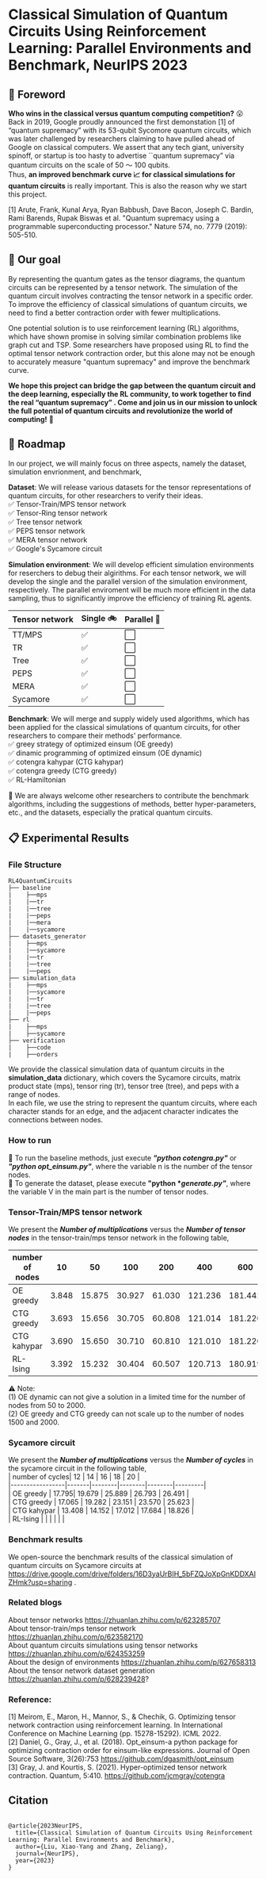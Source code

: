 # Classical Simulation of Quantum Circuits Using Reinforcement Learning: Parallel Environments and Benchmark, NeurIPS 2023
<!-- ROADMAP -->   

## :pencil: Foreword   

__Who wins in the classical versus quantum computing competition?__ :open_mouth:    
Back in 2019, Google proudly announced the first demonstation [1] of “quantum supremacy” with its 53-qubit Sycomore quantum circuits,  which was later challenged by researchers claiming to have pulled ahead of Google on classical computers. We assert that any tech giant, university spinoff, or startup is too hasty to advertise ``quantum supremacy” via quantum circuits on the scale of 50 ～ 100 qubits.  
Thus, __an improved benchmark curve :chart_with_upwards_trend: for classical simulations for quantum circuits__ is really important. This is also the reason why we start this project. 

[1] Arute, Frank, Kunal Arya, Ryan Babbush, Dave Bacon, Joseph C. Bardin, Rami Barends, Rupak Biswas et al. "Quantum supremacy using a programmable superconducting processor." Nature 574, no. 7779 (2019): 505-510.

## :dart: Our goal  

By representing the quantum gates as the tensor diagrams, the quantum circuits can be represented by a tensor network. The simulation of the quantum circuit involves contracting the tensor network in a specific order. To improve the efficiency of classical simulations of quantum circuits, we need to find a better contraction order with fewer multiplications.  

One potential solution is to use reinforcement learning (RL) algorithms, which have shown promise in solving similar combination problems like graph cut and TSP. Some researchers have proposed using RL to find the optimal tensor network contraction order, but this alone may not be enough to accurately measure "quantum supremacy" and improve the benchmark curve.      

__We hope this project can bridge the gap between the quantum circuit and the deep learning, especially the RL community, to work together to find the real “quantum supremacy” . Come and join us in our mission to unlock the full potential of quantum circuits and revolutionize the world of computing!__  :raised_hands:


## :triangular_flag_on_post: Roadmap  

In our project, we will mainly focus on three aspects, namely the dataset, simulation envrionment, and benchmark,

__Dataset__: We will release various datasets for the tensor representations of quantum circuits, for other researchers to verify their ideas.  
:white_check_mark: Tensor-Train/MPS tensor network  
:white_check_mark: Tensor-Ring tensor network  
:white_check_mark: Tree tensor network  
:white_check_mark: PEPS tensor network  
:white_check_mark: MERA tensor network  
:white_check_mark: Google's Sycamore circuit  

__Simulation environment__: We will develop efficient simulation environments for reserchers to debug their algirithms. For each tensor network, we will develop the single and the parallel version of the simulation environment, respectively. The parallel enviroment will be much more efficient in the data sampling, thus to significantly improve the efficiency of training RL agents.  

|Tensor network| Single :bike: | Parallel :rocket:|   
|-----------------|-------|--------|  
|TT/MPS|:white_check_mark:|:white_large_square:|  
|TR|:white_check_mark:|:white_large_square:|  
|Tree|:white_check_mark:|:white_large_square:|  
|PEPS|:white_check_mark:|:white_large_square:|  
|MERA |:white_check_mark:|:white_large_square:|  
|Sycamore|:white_check_mark:|:white_large_square:|    


__Benchmark__: We will merge and supply widely used algorithms, which has been applied for the classical simulations of quantum circuits, for other researchers to compare their methods' performance.  
:white_check_mark: greey strategy of optimized einsum (OE greedy)  
:white_check_mark: dinamic programming of optimized einsum (OE dynamic)  
:white_check_mark: cotengra kahypar (CTG kahypar)      
:white_check_mark: cotengra greedy (CTG greedy)  
:white_check_mark: RL-Hamiltonian      

:wave: We are always welcome other researchers to contribute the benchmark algorithms, including the suggestions of methods, better hyper-parameters, etc., and the datasets, especially the pratical quantum circuits.   




## :clipboard: Experimental Results  

### File Structure

```
RL4QuantumCircuits
├── baseline
|    ├──mps
|    |──tr
|    |──tree
|    |──peps
|    |──mera
|    |──sycamore
├── datasets_generator
|    ├──mps
|    |──sycamore
|    |──tr
|    |──tree
|    |──peps
├── simulation_data
|    ├──mps
|    |──sycamore
|    |──tr
|    |──tree
|    |──peps
├── rl
|    ├──mps
|    ├──sycamore
├── verification
|    ├──code
|    ├──orders
```

We provide the classical simulation data of quantum circuits in the __simulation_data__ dictionary, which covers the Sycamore circuits,  matrix product state (mps), tensor ring (tr), tensor tree (tree), and peps with a range of nodes.  
In each file, we use the string to represent the quantum circuits, where each character stands for an edge, and the adjacent character indicates the connections between nodes.  



### How to run   
:small_orange_diamond: To run the baseline methods, just execute ___"python  cotengra.py"___ or ___"python opt_einsum.py"___, where the variable n is the number of the tensor nodes.      
:small_orange_diamond: To generate the  dataset, please execute __"python *_generate.py"___, where the variable V in the main  part is the number of tensor nodes.        

### Tensor-Train/MPS tensor network   

We present the ___Number of multiplications___ versus the ___Number of tensor nodes___ in the tensor-train/mps tensor network in the following table,    

| number of nodes | 10    | 50     | 100    | 200    | 400     | 600     | 800     | 1000    | 1500    | 2000    |    
|-----------------|-------|--------|--------|--------|---------|---------|---------|---------|---------|---------|  
| OE greedy       | 3.848 | 15.875 | 30.927 | 61.030 | 121.236 | 181.442 | 241.648 | 301.854 | X       | X       |  
| CTG greedy      | 3.693 | 15.656 | 30.705 | 60.808 | 121.014 | 181.220 | 241.426 | 301.632 | X       | X       |  
| CTG kahypar     | 3.690 | 15.650 | 30.710 | 60.810 | 121.010 | 181.220 | 241.430 | 301.630 | 451.150 | 602.660 |  
| RL-Ising        | 3.392 | 15.232 | 30.404 | 60.507 | 120.713 | 180.919 | 241.125 | 301.331 |         |         |  

:warning: Note:   
(1) OE dynamic can not give a solution in a limited time for the number of nodes from 50 to 2000.  
(2) OE greedy and CTG greedy can not scale up to the number of nodes 1500 and 2000.  


### Sycamore circuit          


We present the ___Number of multiplications___ versus the ___Number of cycles___ in the sycamore circuit in the following table,    
| number of cycles| 12    | 14     | 16     | 18     | 20      |      
|-----------------|-------|--------|--------|--------|---------|  
| OE greedy       | 17.795| 19.679 | 25.889 | 26.793 | 26.491 |   
| CTG greedy      | 17.065 | 19.282 | 23.151 | 23.570 | 25.623 |    
| CTG kahypar     | 13.408 | 14.152 | 17.012 | 17.684 | 18.826 |     
| RL-Ising        |       |        |        |        |         |      

### Benchmark results

We open-source the benchmark results of the classical simulation of quantum circuits on Sycamore circuits at https://drive.google.com/drive/folders/16D3yaUrBIH_5bFZQJoXpGnKDDXAIZHmk?usp=sharing .

### Related blogs  
About tensor networks https://zhuanlan.zhihu.com/p/623285707   
About tensor-train/mps tensor network  https://zhuanlan.zhihu.com/p/623582170   
About quantum circuits simulations using tensor networks https://zhuanlan.zhihu.com/p/624353259  
About the design of environments https://zhuanlan.zhihu.com/p/627658313  
About the tensor network dataset generation https://zhuanlan.zhihu.com/p/628239428?  

### Reference:

[1] Meirom, E., Maron, H., Mannor, S., & Chechik, G. Optimizing tensor network contraction using reinforcement learning. In International Conference on Machine Learning (pp. 15278-15292). ICML 2022.  
[2] Daniel, G., Gray, J., et al. (2018). Opt_einsum-a python package for optimizing contraction order for einsum-like expressions. Journal of Open Source Software, 3(26):753 https://github.com/dgasmith/opt_einsum    
[3] Gray, J. and Kourtis, S. (2021). Hyper-optimized tensor network contraction. Quantum, 5:410. https://github.com/jcmgray/cotengra   


## Citation
```

@article{2023NeurIPS,
  title={Classical Simulation of Quantum Circuits Using Reinforcement Learning: Parallel Environments and Benchmark},
  author={Liu, Xiao-Yang and Zhang, Zeliang},
  journal={NeurIPS},
  year={2023}
}

```
  
